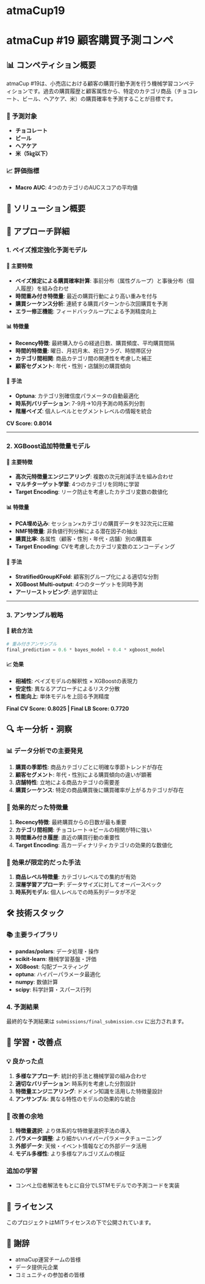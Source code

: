 # atmaCup19

# atmaCup #19 顧客購買予測コンペ

## 📊 コンペティション概要

atmaCup #19は、小売店における顧客の購買行動予測を行う機械学習コンペティションです。過去の購買履歴と顧客属性から、特定のカテゴリ商品（チョコレート、ビール、ヘアケア、米）の購買確率を予測することが目標です。

### 🎯 予測対象
- **チョコレート**
- **ビール** 
- **ヘアケア**
- **米（5㎏以下）**

### 📈 評価指標
- **Macro AUC**: 4つのカテゴリのAUCスコアの平均値


## 🔧 ソリューション概要


## 🧪 アプローチ詳細

### 1. ベイズ推定強化予測モデル

#### 🎯 主要特徴
- **ベイズ推定による購買確率計算**: 事前分布（属性グループ）と事後分布（個人履歴）を組み合わせ
- **時間重み付き特徴量**: 最近の購買行動により高い重みを付与
- **購買シーケンス分析**: 連続する購買パターンから次回購買を予測
- **エラー修正機能**: フィードバックループによる予測精度向上

#### 📊 特徴量
- **Recency特徴**: 最終購入からの経過日数、購買頻度、平均購買間隔
- **時間的特徴量**: 曜日、月初月末、祝日フラグ、時間帯区分
- **カテゴリ間相関**: 商品カテゴリ間の関連性を考慮した補正
- **顧客セグメント**: 年代・性別・店舗別の購買傾向

#### 🔬 手法
- **Optuna**: カテゴリ別確信度パラメータの自動最適化
- **時系列バリデーション**: 7-9月→10月予測の時系列分割
- **階層ベイズ**: 個人レベルとセグメントレベルの情報を統合

**CV Score: 0.8014**

---

### 2. XGBoost追加特徴量モデル

#### 🎯 主要特徴
- **高次元特徴量エンジニアリング**: 複数の次元削減手法を組み合わせ
- **マルチターゲット学習**: 4つのカテゴリを同時に学習
- **Target Encoding**: リーク防止を考慮したカテゴリ変数の数値化

#### 📊 特徴量
- **PCA埋め込み**: セッション×カテゴリの購買データを32次元に圧縮
- **NMF特徴量**: 非負値行列分解による潜在因子の抽出
- **購買比率**: 各属性（顧客・性別・年代・店舗）別の購買率
- **Target Encoding**: CVを考慮したカテゴリ変数のエンコーディング

#### 🔬 手法
- **StratifiedGroupKFold**: 顧客別グループ化による適切な分割
- **XGBoost Multi-output**: 4つのターゲットを同時予測
- **アーリーストッピング**: 過学習防止



---

### 3. アンサンブル戦略

#### 🎯 統合方法
```python
# 重み付きアンサンブル
final_prediction = 0.6 * bayes_model + 0.4 * xgboost_model
```

#### 📈 効果
- **相補性**: ベイズモデルの解釈性 × XGBoostの表現力
- **安定性**: 異なるアプローチによるリスク分散
- **性能向上**: 単体モデルを上回る予測精度

**Final CV Score: 0.8025 | Final LB Score: 0.7720**

## 🔍 キー分析・洞察

### 📊 データ分析での主要発見

1. **購買の季節性**: 商品カテゴリごとに明確な季節トレンドが存在
2. **顧客セグメント**: 年代・性別による購買傾向の違いが顕著
3. **店舗特性**: 立地による商品カテゴリの需要差
4. **購買シーケンス**: 特定の商品購買後に購買確率が上がるカテゴリが存在

### 🎯 効果的だった特徴量

1. **Recency特徴**: 最終購買からの日数が最も重要
2. **カテゴリ間相関**: チョコレート→ビールの相関が特に強い
3. **時間重み付き履歴**: 直近の購買行動の重要性
4. **Target Encoding**: 高カーディナリティカテゴリの効果的な数値化

### 🚫 効果が限定的だった手法

1. **商品レベル特徴量**: カテゴリレベルでの集約が有効
2. **深層学習アプローチ**: データサイズに対してオーバースペック
3. **時系列モデル**: 個人レベルでの時系列データが不足

## 🛠️ 技術スタック

### 📚 主要ライブラリ
- **pandas/polars**: データ処理・操作
- **scikit-learn**: 機械学習基盤・評価
- **XGBoost**: 勾配ブースティング
- **optuna**: ハイパーパラメータ最適化
- **numpy**: 数値計算
- **scipy**: 科学計算・スパース行列



### 4. 予測結果
最終的な予測結果は `submissions/final_submission.csv` に出力されます。

## 📝 学習・改善点

### 💡 良かった点
1. **多様なアプローチ**: 統計的手法と機械学習の組み合わせ
2. **適切なバリデーション**: 時系列を考慮した分割設計
3. **特徴量エンジニアリング**: ドメイン知識を活用した特徴量設計
4. **アンサンブル**: 異なる特性のモデルの効果的な統合

### 🔄 改善の余地
1. **特徴量選択**: より体系的な特徴量選択手法の導入
2. **パラメータ調整**: より細かいハイパーパラメータチューニング
3. **外部データ**: 天候・イベント情報などの外部データ活用
4. **モデル多様性**: より多様なアルゴリズムの検証

### 追加の学習
- コンペ上位者解法をもとに自分でLSTMモデルでの予測コードを実装

## 📄 ライセンス

このプロジェクトはMITライセンスの下で公開されています。

## 🙏 謝辞

- atmaCup運営チームの皆様
- データ提供元企業
- コミュニティの参加者の皆様

